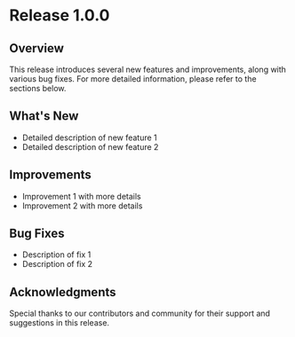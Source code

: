 # Release 1.0.0

## Overview

This release introduces several new features and improvements, along with various bug fixes. For more detailed information, please refer to the sections below.

## What's New

- Detailed description of new feature 1
- Detailed description of new feature 2

## Improvements

- Improvement 1 with more details
- Improvement 2 with more details

## Bug Fixes

- Description of fix 1
- Description of fix 2

## Acknowledgments

Special thanks to our contributors and community for their support and suggestions in this release.
